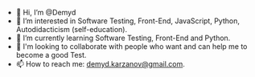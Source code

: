 - 👋 Hi, I’m @Demyd
- 👀 I’m interested in Software Testing, Front-End, JavaScript, Python, Autodidacticism (self-education).
- 🌱 I’m currently learning Software Testing, Front-End and Python.
- 💞️ I'm looking to collaborate with people who want and can help me to become a good Test.
- 📫 How to reach me: demyd.karzanov@gmail.com.

<!---
Demyd/Demyd is a ✨ special ✨ repository because its `README.md` (this file) appears on your GitHub profile.
You can click the Preview link to take a look at your changes.
--->
